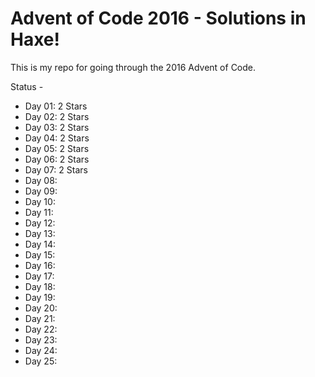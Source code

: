 # Advent of Code 2016 - Solutions in Haxe!

This is my repo for going through the 2016 Advent of Code.

Status -
* Day 01: 2 Stars
* Day 02: 2 Stars
* Day 03: 2 Stars
* Day 04: 2 Stars
* Day 05: 2 Stars
* Day 06: 2 Stars
* Day 07: 2 Stars
* Day 08: 
* Day 09: 
* Day 10: 
* Day 11:
* Day 12:
* Day 13:
* Day 14:
* Day 15:
* Day 16:
* Day 17:
* Day 18:
* Day 19: 
* Day 20: 
* Day 21: 
* Day 22: 
* Day 23: 
* Day 24: 
* Day 25:
